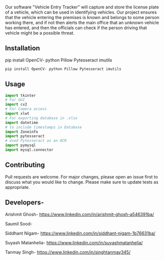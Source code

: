 Our software "Vehicle Entry Tracker" will capture and store the license plate of a vehicle, which can be used in identifying vehicles. Our project ensures that the vehicle entering the premises is known and belongs to some person working there, and if not then alerts the main office that an unknown vehicle has entered, and then the officials can check if the person driving that vehicle might be a possible threat.

## Installation

pip install OpenCV- python Pillow Pytesseract imutils   


```bash
pip install OpenCV- python Pillow Pytesseract imutils   
```

## Usage
```python
import tkinter
# For GUI
import cv2
# For Camera access
import xlwt
# For exporting database in .xlsx
import datetime
# to include timestamps in Database
import Zoneinfo
import pytesseract
# Used Pytesseract as an OCR
import pymysql
import mysql.connector

```

## Contributing
Pull requests are welcome. For major changes, please open an issue first to discuss what you would like to change.
Please make sure to update tests as appropriate.


## Developers-
Arishmit Ghosh- https://www.linkedin.com/in/arishmit-ghosh-a546391ba/

Saumil Sood- 

Siddhant Nigam- https://www.linkedin.com/in/siddhant-nigam-1b76631ba/

Suyash Matanhelia- https://www.linkedin.com/in/suyashmatanhelia/

Tanmay Singh- https://www.linkedin.com/in/singhtanmay345/
